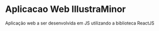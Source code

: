# Aplicacao Web IllustraMinor
Aplicação web a ser desenvolvida em JS utilizando a biblioteca ReactJS
